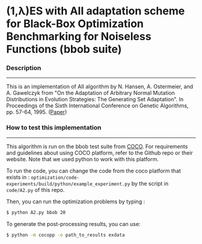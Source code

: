 # (1,λ)ES with AII adaptation scheme for Black-Box Optimization Benchmarking for Noiseless Functions (bbob suite)

### Description
------------
This is an implementation of AII algorithm by N. Hansen, A. Ostermeier, and A. Gawelczyk from "On the Adaptation of Arbitrary Normal Mutation Distributions in Evolution Strategies: The Generating Set Adaptation". In Proceedings of the Sixth International Conference on Genetic Algorithms, pp. 57-64, 1995. ([Paper](https://www.lri.fr/~hansen/GSAES.pdf))

### How to test this implementation 
------------
This algorithm is run on the bbob test suite from [COCO](https://github.com/numbbo/coco). For requirements and guidelines about using COCO platform, refer to the Github repo or their website. Note that we used python to work with this platform. 

To run the code, you can change the code from the coco platform that exists in : `optimization/code-experiments/build/python/example_experiment.py` by the script in `code/A2.py` of this repo. 

Then, you can run the optimization problems by typing :

``` bash
$ python A2.py bbob 20
```

To generate the post-processing results, you can use:

``` bash
$ python -m cocopp -o path_to_results exdata
```